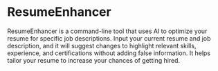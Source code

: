 # ResumeEnhancer
ResumeEnhancer is a command-line tool that uses AI to optimize your resume for specific job descriptions. Input your current resume and job description, and it will suggest changes to highlight relevant skills, experience, and certifications without adding false information. It helps tailor your resume to increase your chances of getting hired.
